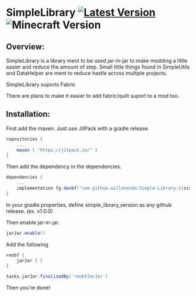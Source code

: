 # SimpleLibrary [![Latest Version](https://jitpack.io/v/willatendo/Simple-Library.svg)](https://jitpack.io/#willatendo/Simple-Library) ![Minecraft Version](https://img.shields.io/badge/minecraft-1.20.4-blue)

## Overview:
SimpleLibrary is a library ment to be used jar-in-jar to make modding a little easier and reduce the amount of step. Small little things found in SimpleUtils and DataHelper are ment to reduce hastle across multiple projects.

SimpleLibrary suports Fabric

There are plans to make it easier to add fabric/quilt suport to a mod too.

## Installation:
First add the maven. Just use JitPack with a gradle release.
```gradle
repositories {
	...
	maven { "https://jitpack.io/" }
}
```

Then add the dependency in the dependencies.

```gradle
dependencies {
	...
	implementation fg.deobf("com.github.willatendo:Simple-Library:${simple_library_version}")
}
```

In your gradle.properties, define simple_library_version as any github release. (ex. v1.0.0)

Then enable jar-in-jar.

```gradle
jarJar.enable()
```

Add the following

```gradle
reobf {
    jarJar { }
}

tasks.jarJar.finalizedBy('reobfJarJar')
```

Then you're done!